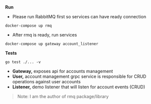 **Run**
* Please run RabbitMQ first so services can have ready connection
```shell
docker-compose up rmq
```
* After rmq is ready, run services
```shell
docker-compose up gateway account_listener
```

**Tests**
```shell
go test ./... -v
```

* **Gateway,** exposes api for accounts management
* **User,** account management grpc service is responsible for CRUD operations against user accounts
* **Listener,** demo listener that will listen for account events (CRUD)

> Note: I am the author of rmq package/library